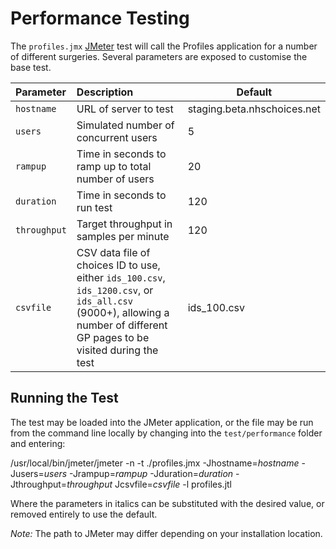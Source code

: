 # Performance Testing

The `profiles.jmx` [JMeter](http://jmeter.apache.org/) test will call the Profiles application for a number of different surgeries.
Several parameters are exposed to customise the base test.


| Parameter                          | Description                                                                                                                                                               | Default                     |
| :--------------------------------- | :-------------------------------------------------------------------                                                                                                      | -----------------------     |
| `hostname`                         | URL of server to test                                                                                                                                                     | staging.beta.nhschoices.net |
| `users`                            | Simulated number of concurrent users                                                                                                                                      | 5                           |
| `rampup`                           | Time in seconds to ramp up to total number of users                                                                                                                       | 20                          |
| `duration`                         | Time in seconds to run test                                                                                                                                               | 120                         |
| `throughput`                       | Target throughput in samples per minute                                                                                                                                   | 120                         |
| `csvfile`                          | CSV data file of choices ID to use, either `ids_100.csv`, `ids_1200.csv`, or `ids_all.csv` (9000+), allowing a number of different GP pages to be visited during the test | ids_100.csv                 |

## Running the Test

The test may be loaded into the JMeter application, or the file may be run from the command line locally by changing into the `test/performance` folder and entering:

/usr/local/bin/jmeter/jmeter -n -t  ./profiles.jmx -Jhostname=*hostname* -Jusers=*users* -Jrampup=*rampup* -Jduration=*duration* -Jthroughput=*throughput* Jcsvfile=*csvfile* -l profiles.jtl

Where the parameters in italics can be substituted with the desired value, or removed entirely to use the default.

*Note:* The path to JMeter may differ depending on your installation location.
